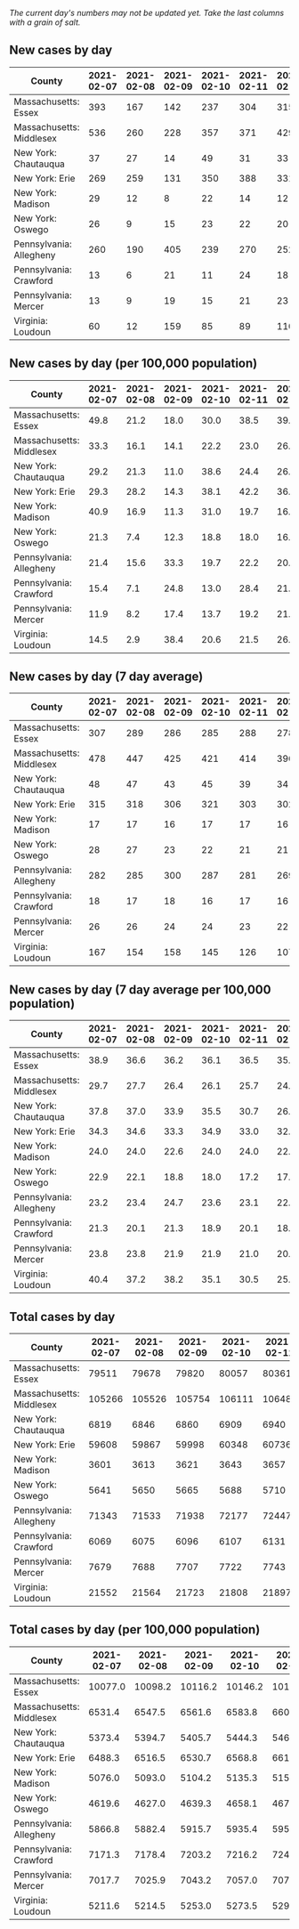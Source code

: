 _The current day's numbers may not be updated yet. Take the last columns with a grain of salt._
## New cases by day

| County | 2021-02-07 | 2021-02-08 | 2021-02-09 | 2021-02-10 | 2021-02-11 | 2021-02-12 | 2021-02-13 |
| --- | --- | --- | --- | --- | --- | --- | --- |
| Massachusetts: Essex | 393 | 167 | 142 | 237 | 304 | 315 | 223 |
| Massachusetts: Middlesex | 536 | 260 | 228 | 357 | 371 | 429 | 405 |
| New York: Chautauqua | 37 | 27 | 14 | 49 | 31 | 33 | 31 |
| New York: Erie | 269 | 259 | 131 | 350 | 388 | 331 | 318 |
| New York: Madison | 29 | 12 | 8 | 22 | 14 | 12 | 13 |
| New York: Oswego | 26 | 9 | 15 | 23 | 22 | 20 | 16 |
| Pennsylvania: Allegheny | 260 | 190 | 405 | 239 | 270 | 252 | 306 |
| Pennsylvania: Crawford | 13 | 6 | 21 | 11 | 24 | 18 | 19 |
| Pennsylvania: Mercer | 13 | 9 | 19 | 15 | 21 | 23 | 37 |
| Virginia: Loudoun | 60 | 12 | 159 | 85 | 89 | 110 | 95 |

## New cases by day (per 100,000 population)

| County | 2021-02-07 | 2021-02-08 | 2021-02-09 | 2021-02-10 | 2021-02-11 | 2021-02-12 | 2021-02-13 |
| --- | --- | --- | --- | --- | --- | --- | --- |
| Massachusetts: Essex | 49.8 | 21.2 | 18.0 | 30.0 | 38.5 | 39.9 | 28.3 |
| Massachusetts: Middlesex | 33.3 | 16.1 | 14.1 | 22.2 | 23.0 | 26.6 | 25.1 |
| New York: Chautauqua | 29.2 | 21.3 | 11.0 | 38.6 | 24.4 | 26.0 | 24.4 |
| New York: Erie | 29.3 | 28.2 | 14.3 | 38.1 | 42.2 | 36.0 | 34.6 |
| New York: Madison | 40.9 | 16.9 | 11.3 | 31.0 | 19.7 | 16.9 | 18.3 |
| New York: Oswego | 21.3 | 7.4 | 12.3 | 18.8 | 18.0 | 16.4 | 13.1 |
| Pennsylvania: Allegheny | 21.4 | 15.6 | 33.3 | 19.7 | 22.2 | 20.7 | 25.2 |
| Pennsylvania: Crawford | 15.4 | 7.1 | 24.8 | 13.0 | 28.4 | 21.3 | 22.5 |
| Pennsylvania: Mercer | 11.9 | 8.2 | 17.4 | 13.7 | 19.2 | 21.0 | 33.8 |
| Virginia: Loudoun | 14.5 | 2.9 | 38.4 | 20.6 | 21.5 | 26.6 | 23.0 |

## New cases by day (7 day average)

| County | 2021-02-07 | 2021-02-08 | 2021-02-09 | 2021-02-10 | 2021-02-11 | 2021-02-12 | 2021-02-13 |
| --- | --- | --- | --- | --- | --- | --- | --- |
| Massachusetts: Essex | 307 | 289 | 286 | 285 | 288 | 278 | 254 |
| Massachusetts: Middlesex | 478 | 447 | 425 | 421 | 414 | 396 | 369 |
| New York: Chautauqua | 48 | 47 | 43 | 45 | 39 | 34 | 32 |
| New York: Erie | 315 | 318 | 306 | 321 | 303 | 302 | 292 |
| New York: Madison | 17 | 17 | 16 | 17 | 17 | 16 | 16 |
| New York: Oswego | 28 | 27 | 23 | 22 | 21 | 21 | 19 |
| Pennsylvania: Allegheny | 282 | 285 | 300 | 287 | 281 | 269 | 275 |
| Pennsylvania: Crawford | 18 | 17 | 18 | 16 | 17 | 16 | 16 |
| Pennsylvania: Mercer | 26 | 26 | 24 | 24 | 23 | 22 | 20 |
| Virginia: Loudoun | 167 | 154 | 158 | 145 | 126 | 107 | 87 |

## New cases by day (7 day average per 100,000 population)

| County | 2021-02-07 | 2021-02-08 | 2021-02-09 | 2021-02-10 | 2021-02-11 | 2021-02-12 | 2021-02-13 |
| --- | --- | --- | --- | --- | --- | --- | --- |
| Massachusetts: Essex | 38.9 | 36.6 | 36.2 | 36.1 | 36.5 | 35.2 | 32.2 |
| Massachusetts: Middlesex | 29.7 | 27.7 | 26.4 | 26.1 | 25.7 | 24.6 | 22.9 |
| New York: Chautauqua | 37.8 | 37.0 | 33.9 | 35.5 | 30.7 | 26.8 | 25.2 |
| New York: Erie | 34.3 | 34.6 | 33.3 | 34.9 | 33.0 | 32.9 | 31.8 |
| New York: Madison | 24.0 | 24.0 | 22.6 | 24.0 | 24.0 | 22.6 | 22.6 |
| New York: Oswego | 22.9 | 22.1 | 18.8 | 18.0 | 17.2 | 17.2 | 15.6 |
| Pennsylvania: Allegheny | 23.2 | 23.4 | 24.7 | 23.6 | 23.1 | 22.1 | 22.6 |
| Pennsylvania: Crawford | 21.3 | 20.1 | 21.3 | 18.9 | 20.1 | 18.9 | 18.9 |
| Pennsylvania: Mercer | 23.8 | 23.8 | 21.9 | 21.9 | 21.0 | 20.1 | 18.3 |
| Virginia: Loudoun | 40.4 | 37.2 | 38.2 | 35.1 | 30.5 | 25.9 | 21.0 |

## Total cases by day

| County | 2021-02-07 | 2021-02-08 | 2021-02-09 | 2021-02-10 | 2021-02-11 | 2021-02-12 | 2021-02-13 |
| --- | --- | --- | --- | --- | --- | --- | --- |
| Massachusetts: Essex | 79511 | 79678 | 79820 | 80057 | 80361 | 80676 | 80899 |
| Massachusetts: Middlesex | 105266 | 105526 | 105754 | 106111 | 106482 | 106911 | 107316 |
| New York: Chautauqua | 6819 | 6846 | 6860 | 6909 | 6940 | 6973 | 7004 |
| New York: Erie | 59608 | 59867 | 59998 | 60348 | 60736 | 61067 | 61385 |
| New York: Madison | 3601 | 3613 | 3621 | 3643 | 3657 | 3669 | 3682 |
| New York: Oswego | 5641 | 5650 | 5665 | 5688 | 5710 | 5730 | 5746 |
| Pennsylvania: Allegheny | 71343 | 71533 | 71938 | 72177 | 72447 | 72699 | 73005 |
| Pennsylvania: Crawford | 6069 | 6075 | 6096 | 6107 | 6131 | 6149 | 6168 |
| Pennsylvania: Mercer | 7679 | 7688 | 7707 | 7722 | 7743 | 7766 | 7803 |
| Virginia: Loudoun | 21552 | 21564 | 21723 | 21808 | 21897 | 22007 | 22102 |

## Total cases by day (per 100,000 population)

| County | 2021-02-07 | 2021-02-08 | 2021-02-09 | 2021-02-10 | 2021-02-11 | 2021-02-12 | 2021-02-13 |
| --- | --- | --- | --- | --- | --- | --- | --- |
| Massachusetts: Essex | 10077.0 | 10098.2 | 10116.2 | 10146.2 | 10184.7 | 10224.7 | 10252.9 |
| Massachusetts: Middlesex | 6531.4 | 6547.5 | 6561.6 | 6583.8 | 6606.8 | 6633.4 | 6658.6 |
| New York: Chautauqua | 5373.4 | 5394.7 | 5405.7 | 5444.3 | 5468.7 | 5494.7 | 5519.2 |
| New York: Erie | 6488.3 | 6516.5 | 6530.7 | 6568.8 | 6611.1 | 6647.1 | 6681.7 |
| New York: Madison | 5076.0 | 5093.0 | 5104.2 | 5135.3 | 5155.0 | 5171.9 | 5190.2 |
| New York: Oswego | 4619.6 | 4627.0 | 4639.3 | 4658.1 | 4676.1 | 4692.5 | 4705.6 |
| Pennsylvania: Allegheny | 5866.8 | 5882.4 | 5915.7 | 5935.4 | 5957.6 | 5978.3 | 6003.5 |
| Pennsylvania: Crawford | 7171.3 | 7178.4 | 7203.2 | 7216.2 | 7244.6 | 7265.8 | 7288.3 |
| Pennsylvania: Mercer | 7017.7 | 7025.9 | 7043.2 | 7057.0 | 7076.1 | 7097.2 | 7131.0 |
| Virginia: Loudoun | 5211.6 | 5214.5 | 5253.0 | 5273.5 | 5295.0 | 5321.6 | 5344.6 |

